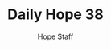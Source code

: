 ---
image: /assets/img/daily-hope-default-artwork.png
title: Daily Hope 38
number: 38
categories:
  - Daily Hope
author: Hope Staff
notes: Daily Hope 38
embed: >-
  <iframe style="border-radius:12px" src="https://open.spotify.com/embed/episode/1C2EWtet5LcdqE5M76K7HT?utm_source=generator" width="100%" height="152" frameBorder="0" allowfullscreen="" allow="autoplay; clipboard-write; encrypted-media; fullscreen; picture-in-picture" loading="lazy"></iframe>
---